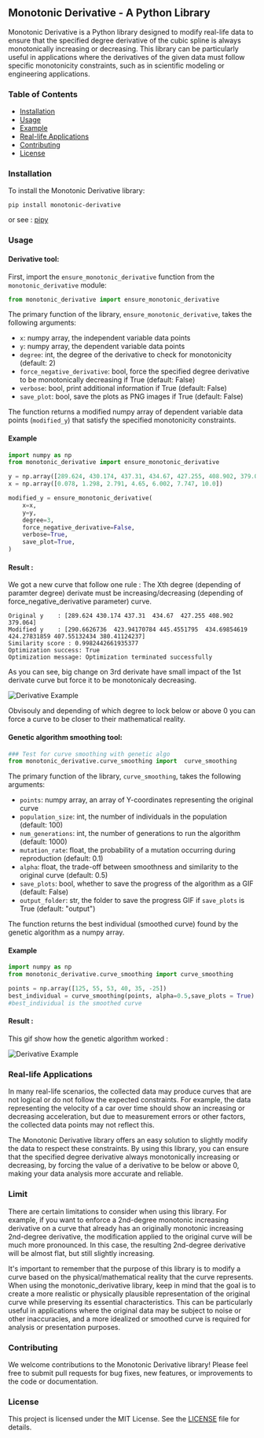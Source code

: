 ## Monotonic Derivative - A Python Library

Monotonic Derivative is a Python library designed to modify real-life data to ensure that the specified degree derivative of the cubic spline is always monotonically increasing or decreasing. This library can be particularly useful in applications where the derivatives of the given data must follow specific monotonicity constraints, such as in scientific modeling or engineering applications.

### Table of Contents

- [Installation](#installation)
- [Usage](#usage)
- [Example](#example)
- [Real-life Applications](#real-life-applications)
- [Contributing](#contributing)
- [License](#license)

### Installation

To install the Monotonic Derivative library:

```
pip install monotonic-derivative
```
or see : [pipy](https://pypi.org/project/monotonic-derivative/)

### Usage

#### Derivative tool:

First, import the `ensure_monotonic_derivative` function from the `monotonic_derivative` module:

```python
from monotonic_derivative import ensure_monotonic_derivative
```

The primary function of the library, `ensure_monotonic_derivative`, takes the following arguments:

- `x`: numpy array, the independent variable data points
- `y`: numpy array, the dependent variable data points
- `degree`: int, the degree of the derivative to check for monotonicity (default: 2)
- `force_negative_derivative`: bool, force the specified degree derivative to be monotonically decreasing if True (default: False)
- `verbose`: bool, print additional information if True (default: False)
- `save_plot`: bool, save the plots as PNG images if True (default: False)

The function returns a modified numpy array of dependent variable data points (`modified_y`) that satisfy the specified monotonicity constraints.

#### Example

```python
import numpy as np
from monotonic_derivative import ensure_monotonic_derivative

y = np.array([289.624, 430.174, 437.31, 434.67, 427.255, 408.902, 379.064])
x = np.array([0.078, 1.298, 2.791, 4.65, 6.002, 7.747, 10.0])

modified_y = ensure_monotonic_derivative(
    x=x,
    y=y,
    degree=3, 
    force_negative_derivative=False,
    verbose=True,
    save_plot=True,
)
```

#### Result :

We got a new curve that follow one rule : The Xth degree (depending of paramter degree) derivate must be increasing/decreasing (depending of force_negative_derivative parameter) curve.

```
Original y    : [289.624 430.174 437.31  434.67  427.255 408.902 379.064]
Modified y    : [290.6626736  423.94170784 445.4551795  434.69854619 424.27831859 407.55132434 380.41124237]
Similarity score : 0.9982442661935377 
Optimization success: True
Optimization message: Optimization terminated successfully
```

As you can see, big change on 3rd derivate have small impact of the 1st derivate curve but force it to be monotonicaly decreasing. 

![Derivative Example](./images/derivative.png)

Obvisouly and depending of which degree to lock below or above 0 you can force a curve to be closer to their mathematical reality.


#### Genetic algorithm smoothing tool:

```python
### Test for curve smoothing with genetic algo
from monotonic_derivative.curve_smoothing import  curve_smoothing
```

The primary function of the library, `curve_smoothing`, takes the following arguments:

- `points`: numpy array, an array of Y-coordinates representing the original curve
- `population_size`: int, the number of individuals in the population (default: 100)
- `num_generations`: int, the number of generations to run the algorithm (default: 1000)
- `mutation_rate`: float, the probability of a mutation occurring during reproduction (default: 0.1)
- `alpha`: float, the trade-off between smoothness and similarity to the original curve (default: 0.5)
- `save_plots`: bool, whether to save the progress of the algorithm as a GIF (default: False)
- `output_folder`: str, the folder to save the progress GIF if `save_plots` is True (default: "output")

The function returns the best individual (smoothed curve) found by the genetic algorithm as a numpy array.

#### Example

```python
import numpy as np
from monotonic_derivative.curve_smoothing import curve_smoothing

points = np.array([125, 55, 53, 40, 35, -25])
best_individual = curve_smoothing(points, alpha=0.5,save_plots = True)
#best_individual is the smoothed curve
```

#### Result :

This gif show how the genetic algorithm worked :

![Derivative Example](./images/progress.gif)

### Real-life Applications

In many real-life scenarios, the collected data may produce curves that are not logical or do not follow the expected constraints. For example, the data representing the velocity of a car over time should show an increasing or decreasing acceleration, but due to measurement errors or other factors, the collected data points may not reflect this.

The Monotonic Derivative library offers an easy solution to slightly modify the data to respect these constraints. By using this library, you can ensure that the specified degree derivative always monotonically increasing or decreasing, by forcing the value of a derivative to be below or above 0, making your data analysis more accurate and reliable.

### Limit

There are certain limitations to consider when using this library. For example, if you want to enforce a 2nd-degree monotonic increasing derivative on a curve that already has an originally monotonic increasing 2nd-degree derivative, the modification applied to the original curve will be much more pronounced. In this case, the resulting 2nd-degree derivative will be almost flat, but still slightly increasing.

It's important to remember that the purpose of this library is to modify a curve based on the physical/mathematical reality that the curve represents. When using the monotonic_derivative library, keep in mind that the goal is to create a more realistic or physically plausible representation of the original curve while preserving its essential characteristics. This can be particularly useful in applications where the original data may be subject to noise or other inaccuracies, and a more idealized or smoothed curve is required for analysis or presentation purposes.

### Contributing

We welcome contributions to the Monotonic Derivative library! Please feel free to submit pull requests for bug fixes, new features, or improvements to the code or documentation.

### License

This project is licensed under the MIT License. See the [LICENSE](LICENSE) file for details.
